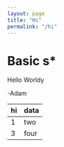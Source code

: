 ```yaml
---
layout: page
title: "Hi"
permalink: "/hi"
---
```

# Basic s*
Hello Worldy

-Adam

| hi | data |
| -- | ---- |
| 1  | two  |
| 3  | four |
